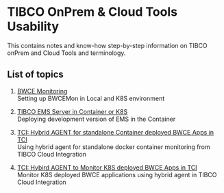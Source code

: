 # TIBCO OnPrem & Cloud Tools Usability

This contains notes and know-how step-by-step information on TIBCO onPrem and Cloud Tools and terminology.

## List of topics
1. [BWCE Monitoring](/BWCE-Monitoring/Readme.md) <br>Setting up BWCEMon in Local and K8S environment

2. [TIBCO EMS Server in Container or K8S](/EMS-In-Container/Readme.md) <br>Deploying development version of EMS in the Container

3. [TCI: Hybrid AGENT for standalone Container deployed BWCE Apps in TCI](/tibagent-monitor-docker-container/README.md) <br> Using hybrid agent for standalone docker container monitoring from TIBCO Cloud Integration

4. [TCI: Hybird AGENT to Monitor K8S deployed BWCE Apps in TCI](/tibagemt-monitor-k8s/Readme.md) <br> Monitor K8S deployed BWCE applications using hybrid agent in TIBCO Cloud Integration
